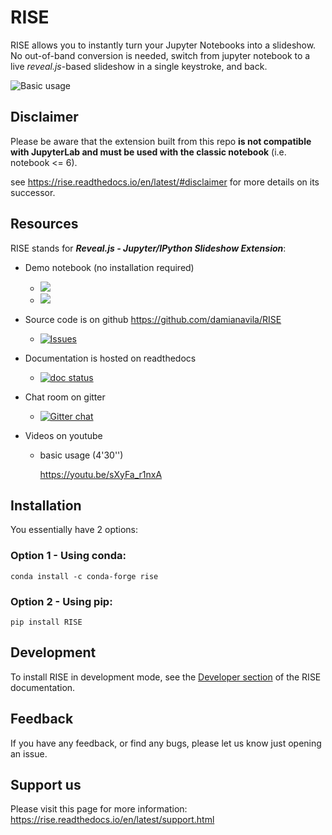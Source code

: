 # RISE

RISE allows you to instantly turn your Jupyter Notebooks into a
slideshow. No out-of-band conversion is needed, switch from jupyter
notebook to a live *reveal.js*-based slideshow in a single keystroke,
and back.

![Basic usage](https://media.giphy.com/media/3oxHQtTxAaZwMOHr9u/giphy.gif)

## Disclaimer

Please be aware that the extension built from this repo **is not compatible with JupyterLab
and must be used with the classic notebook** (i.e. notebook <= 6).

see <https://rise.readthedocs.io/en/latest/#disclaimer> for more details on its successor.

## Resources

RISE stands for ***Reveal.js - Jupyter/IPython Slideshow Extension***:

* Demo notebook (no installation required)
  * [![](https://mybinder.org/badge.svg)](https://mybinder.org/v2/gh/damianavila/RISE/master?filepath=examples%2FREADME.ipynb)
  * [![](https://mybinder.org/badge.svg)](https://mybinder.org/v2/gh/Placebo-relay/RISE/master?filepath=examples%2FREADME.ipynb)

* Source code is on github <https://github.com/damianavila/RISE>
  * [![Issues](http://img.shields.io/github/issues/damianavila/RISE.svg)](https://github.com/damianavila/RISE/issues)

* Documentation is hosted on readthedocs
  * [![doc status](https://readthedocs.org/projects/rise/badge)](http://rise.readthedocs.io/)

* Chat room on gitter
  * [![Gitter chat](https://badges.gitter.im/damianavila/RISE.png)](https://gitter.im/damianavila/RISE)

* Videos on youtube
  * basic usage (4'30'')

    <https://youtu.be/sXyFa_r1nxA>


## Installation

You essentially have 2 options:

### Option 1 - Using conda:

```
conda install -c conda-forge rise
```

### Option 2 - Using pip:

```
pip install RISE
```

## Development

To install RISE in development mode, see the
[Developer section](https://rise.readthedocs.io/en/latest/dev/index.html) of the RISE
documentation.

## Feedback

If you have any feedback, or find any bugs, please let us know just opening an issue.

## Support us

Please visit this page for more information: https://rise.readthedocs.io/en/latest/support.html
